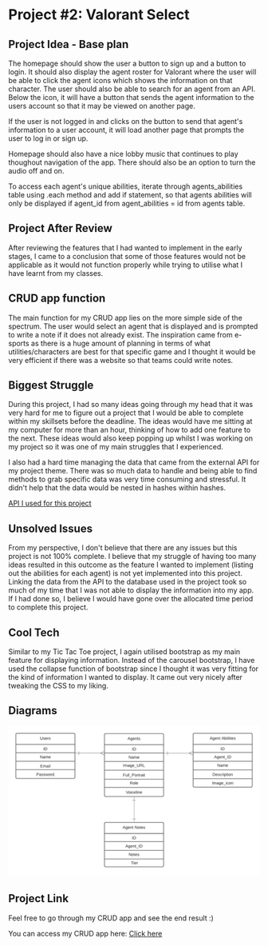 # Project #2: Valorant Select

## Project Idea - Base plan
The homepage should show the user a button to sign up and a button to login. It should also display the agent roster for Valorant where the user will be able to click the agent icons which shows the information on that character. The user should also be able to search for an agent from an API. Below the icon, it will have a button that sends the agent information to the users account so that it may be viewed on another page.

If the user is not logged in and clicks on the button to send that agent's information to a user account, it will load another page that prompts the user to log in or sign up.

Homepage should also have a nice lobby music that continues to play thoughout navigation of the app. There should also be an option to turn the audio off and on.

To access each agent's unique abilities, iterate through agents_abilities table using .each method and add if statement, so that agents abilities will only be displayed if agent_id from agent_abilities = id from agents table.

## Project After Review
After reviewing the features that I had wanted to implement in the early stages, I came to a conclusion that some of those features would not be applicable as it would not function properly while trying to utilise what I have learnt from my classes. 

## CRUD app function
The main function for my CRUD app lies on the more simple side of the spectrum. The user would select an agent that is displayed and is prompted to write a note if it does not already exist. The inspiration came from e-sports as there is a huge amount of planning in terms of what utilities/characters are best for that specific game and I thought it would be very efficient if there was a website so that teams could write notes. 

## Biggest Struggle
During this project, I had so many ideas going through my head that it was very hard for me to figure out a project that I would be able to complete within my skillsets before the deadline. The ideas would have me sitting at my computer for more than an hour, thinking of how to add one feature to the next. These ideas would also keep popping up whilst I was working on my project so it was one of my main struggles that I experienced. 

I also had a hard time managing the data that came from the external API for my project theme. There was so much data to handle and being able to find methods to grab specific data was very time consuming and stressful. It didn't help that the data would be nested in hashes within hashes.

<a href="https://valorant-api.com/v1/agents" target="_blank" rel="noopener noreferrer">API I used for this project</a>

## Unsolved Issues
From my perspective, I don't believe that there are any issues but this project is not 100% complete. I believe that my struggle of having too many ideas resulted in this outcome as the feature I wanted to implement (listing out the abilities for each agent) is not yet implemented into this project. Linking the data from the API to the database used in the project took so much of my time that I was not able to display the information into my app. If I had done so, I believe I would have gone over the allocated time period to complete this project. 

## Cool Tech
Similar to my Tic Tac Toe project, I again utilised bootstrap as my main feature for displaying information. Instead of the carousel bootstrap, I have used the collapse function of bootstrap since I thought it was very fitting for the kind of information I wanted to display. It came out very nicely after tweaking the CSS to my liking.

## Diagrams
![erd](./public/stylesheets/images/erd.png)

## Project Link
Feel free to go through my CRUD app and see the end result :)

You can access my CRUD app here:
<a href="https://whispering-hollows-57896.herokuapp.com/" target="_blank" rel="noopener noreferrer">Click here</a>